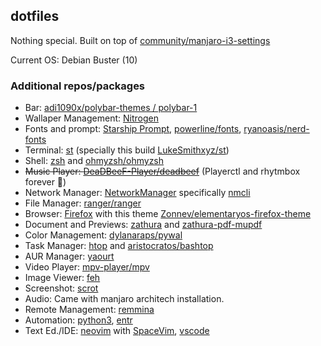## dotfiles

Nothing special. Built on top of [community/manjaro-i3-settings](https://github.com/manjaro/packages-community/tree/master/i3/manjaro-i3-settings)

Current OS: Debian Buster (10)

### Additional repos/packages
* Bar: [adi1090x/polybar-themes / polybar-1](https://github.com/adi1090x/polybar-themes/tree/master/polybar-1)
* Wallaper Management: [Nitrogen](https://wiki.archlinux.org/index.php/Nitrogen)
* Fonts and prompt: [Starship Prompt](https://starship.rs/config/), [powerline/fonts](https://github.com/powerline/fonts), [ryanoasis/nerd-fonts](https://github.com/ryanoasis/nerd-fonts)
* Terminal: [st](https://st.suckless.org/) (specially this build [LukeSmithxyz/st](https://github.com/LukeSmithxyz/st))
* Shell: [zsh](https://wiki.archlinux.org/index.php/zsh) and [ohmyzsh/ohmyzsh](https://github.com/ohmyzsh/ohmyzsh)
* ~~Music Player: [DeaDBeeF-Player/deadbeef](https://github.com/DeaDBeeF-Player/deadbeef)~~ (Playerctl and rhytmbox forever 🤘)
* Network Manager: [NetworkManager](https://wiki.archlinux.org/index.php/NetworkManager) specifically [nmcli](https://wiki.archlinux.org/index.php/NetworkManager#nmcli_examples)
* File Manager: [ranger/ranger](https://github.com/ranger/ranger)
* Browser: [Firefox](https://wiki.archlinux.org/index.php/Firefox) with this theme [Zonnev/elementaryos-firefox-theme](https://github.com/Zonnev/elementaryos-firefox-theme)
* Document and Previews: [zathura](https://wiki.archlinux.org/index.php/Zathura) and [zathura-pdf-mupdf](https://www.archlinux.org/packages/community/x86_64/zathura-pdf-mupdf/)
* Color Management: [dylanaraps/pywal](https://github.com/dylanaraps/pywal)
* Task Manager: [htop](https://www.archlinux.org/packages/extra/x86_64/htop/) and [aristocratos/bashtop](https://github.com/aristocratos/bashtop)
* AUR Manager: [yaourt](https://archlinux.fr/yaourt-en)
* Video Player: [mpv-player/mpv](https://github.com/mpv-player/mpv)
* Image Viewer: [feh](https://git.finalrewind.org/feh/)
* Screenshot: [scrot](https://www.archlinux.org/packages/?name=scrot)
* Audio: Came with manjaro architech installation.
* Remote Management: [remmina](https://remmina.org/)
* Automation: [python3](https://wiki.archlinux.org/index.php/Python), [entr](http://entrproject.org/)
* Text Ed./IDE: [neovim](https://neovim.io/) with [SpaceVim](https://spacevim.org/), [vscode](https://code.visualstudio.com/)
